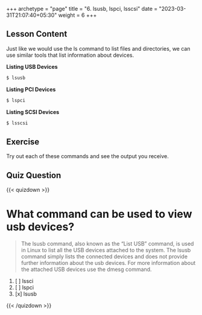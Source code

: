 +++
archetype = "page"
title = "6. lsusb, lspci, lsscsi"
date = "2023-03-31T21:07:40+05:30"
weight = 6
+++

## Lesson Content

Just like we would use the ls command to list files and directories, we can use similar tools that list information about devices.

**Listing USB Devices**

```bash
$ lsusb 
```

**Listing PCI Devices**

```bash
$ lspci 
```

**Listing SCSI Devices**

```bash
$ lsscsi 
```

## Exercise

Try out each of these commands and see the output you receive.

## Quiz Question

{{< quizdown >}}

# What command can be used to view usb devices?

> The lsusb command, also known as the “List USB” command, is used in Linux to list all the USB devices attached to the system. The lsusb command simply lists the connected devices and does not provide further information about the usb devices. For more information about the attached USB devices use the dmesg command.

1. [ ] lssci
2. [ ] lspci
3. [x] lsusb

{{< /quizdown >}}
